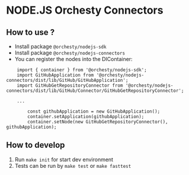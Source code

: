 # NODE.JS Orchesty Connectors

## How to use ?
- Install package `@orchesty/nodejs-sdk`
- Install package `@orchesty/nodejs-connectors`
- You can register the nodes into the DIContainer:
```
    import { container } from '@orchesty/nodejs-sdk';
    import GitHubApplication from '@orchesty/nodejs-connectors/dist/lib/GitHub/GitHubApplication';
    import GitHubGetRepositoryConnector from '@orchesty/nodejs-connectors/dist/lib/GitHub/Connector/GitHubGetRepositoryConnector';
    
    ...
    
        const githubApplication = new GitHubApplication();
        container.setApplication(githubApplication);
        container.setNode(new GitHubGetRepositoryConnector(), githubApplication);
```

## How to develop
1. Run `make init` for start dev environment
2. Tests can be run by `make test` or `make fasttest`
